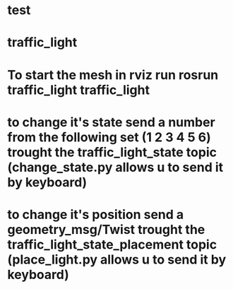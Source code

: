 # test
# traffic_light
# To start the mesh in rviz run rosrun traffic_light traffic_light
# to change it's state send a number from the following set (1 2 3 4 5 6) trought the traffic_light_state topic (change_state.py allows u to send it by keyboard)
# to change it's position send a geometry_msg/Twist trought the traffic_light_state_placement topic (place_light.py allows u to send it by keyboard)
